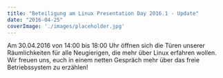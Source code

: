 ```yaml
---
title: "Beteiligung am Linux Presentation Day 2016.1 - Update"
date: "2016-04-25"
coverImage: './images/placeholder.jpg'
---
```


Am 30.04.2016 von 14:00 bis 18:00 Uhr öffnen sich die Türen unserer Räumlichkeiten für alle Neugierigen, die mehr über Linux erfahren wollen. Wir freuen uns, euch in einem netten Gespräch mehr über das freie Betriebssystem zu erzählen!
